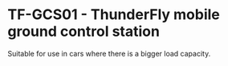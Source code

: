 # TF-GCS01 - ThunderFly mobile ground control station 

Suitable for use in cars where there is a bigger load capacity. 
